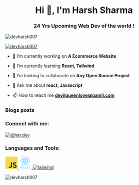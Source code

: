 <h1 align="center">Hi 👋, I'm Harsh Sharma</h1>
<h3 align="center">24 Yrs Upcoming Web Dev of the world !</h3>

<p align="left"> <img src="https://komarev.com/ghpvc/?username=devharsh007&label=Profile%20views&color=0e75b6&style=flat" alt="devharsh007" /> </p>

<p align="left"> <a href="https://github.com/ryo-ma/github-profile-trophy"><img src="https://github-profile-trophy.vercel.app/?username=devharsh007" alt="devharsh007" /></a> </p>

- 🔭 I’m currently working on **A Ecommerce Website**

- 🌱 I’m currently learning **React, Tailwind**

- 👯 I’m looking to collaborate on **Any Open Source Project**

- 💬 Ask me about **react, Javascript**

- 📫 How to reach me **devilqueenlove@gamil.com**

### Blogs posts
<!-- BLOG-POST-LIST:START -->
<!-- BLOG-POST-LIST:END -->

<h3 align="left">Connect with me:</h3>
<p align="left">
<a href="https://medium.com/@har.dev" target="blank"><img align="center" src="https://raw.githubusercontent.com/rahuldkjain/github-profile-readme-generator/master/src/images/icons/Social/medium.svg" alt="@har.dev" height="30" width="40" /></a>
</p>

<h3 align="left">Languages and Tools:</h3>
<p align="left"> <a href="https://developer.mozilla.org/en-US/docs/Web/JavaScript" target="_blank" rel="noreferrer"> <img src="https://raw.githubusercontent.com/devicons/devicon/master/icons/javascript/javascript-original.svg" alt="javascript" width="40" height="40"/> </a> <a href="https://reactjs.org/" target="_blank" rel="noreferrer"> <img src="https://raw.githubusercontent.com/devicons/devicon/master/icons/react/react-original-wordmark.svg" alt="react" width="40" height="40"/> </a> <a href="https://tailwindcss.com/" target="_blank" rel="noreferrer"> <img src="https://www.vectorlogo.zone/logos/tailwindcss/tailwindcss-icon.svg" alt="tailwind" width="40" height="40"/> </a> </p>

<p><img align="center" src="https://github-readme-stats.vercel.app/api/top-langs?username=devharsh007&show_icons=true&locale=en&layout=compact" alt="devharsh007" /></p>
